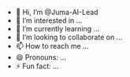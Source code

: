 - 👋 Hi, I’m @Juma-AI-Lead
- 👀 I’m interested in ...
- 🌱 I’m currently learning ...
- 💞️ I’m looking to collaborate on ...
- 📫 How to reach me ...
- 😄 Pronouns: ...
- ⚡ Fun fact: ...

<!---
Juma-AI-Lead/Juma-AI-Lead is a ✨ special ✨ repository because its `README.md` (this file) appears on your GitHub profile.
You can click the Preview link to take a look at your changes.
--->
